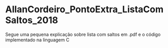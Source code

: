 # AllanCordeiro_PontoExtra_ListaComSaltos_2018
Segue uma pequena explicação sobre lista com saltos em .pdf e o código implementado na linguagem C
